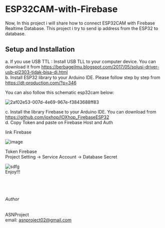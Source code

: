 # ESP32CAM-with-Firebase
Now, In this project i will share how to connect ESP32CAM with Firebase Realtime Database. This project i try to send ip address from the ESP32 to database.  

## Setup and Installation
a. If you use USB TTL : Install USB TLL to your computer device. You can download it from https://berbageilmu.blogspot.com/2017/05/solusi-driver-usb-pl2303-tidak-bisa-di.html<br />
b. Install ESP32 library to your Arduino IDE. Please follow step by step from https://dt-production.com/?p=346

You can also follow this schematic esp32cam below:

![2af02e53-007d-4e69-967e-f3843688ff83](https://user-images.githubusercontent.com/49858542/101568721-b3c1c480-3a05-11eb-9f2d-dcc4f931f330.jpg)


c. Install the library Firebase to your Arduino IDE. You can download from https://github.com/ioxhop/IOXhop_FirebaseESP32<br />
d. Copy Token and paste on Firebase Host and Auth

  link Firebase

![image](https://user-images.githubusercontent.com/49858542/90312012-368cb400-df2b-11ea-88f9-d1484a30ae83.png) 

  Token Firebase<br />
   Project Setting -> Service Account -> Database Secret

![sdfg](https://user-images.githubusercontent.com/49858542/90312054-8cf9f280-df2b-11ea-96e4-4515ad7d35aa.png) 
<br />
Enjoy!!!
<br />
<br />
<br />
<br />

###### Author

ASNProject<br />
email: asnproject02@gmail.com
